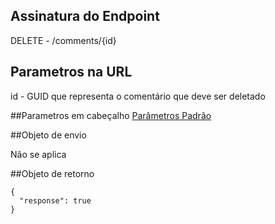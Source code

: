 ## Assinatura do Endpoint

DELETE - /comments/{id}

## Parametros na URL
id - GUID que representa o comentário que deve ser deletado

##Parametros em cabeçalho
[Parâmetros Padrão](/API-\(Endpoints\)/Parâmetros-Padrão)

##Objeto de envio

Não se aplica


##Objeto de retorno

```
{
  "response": true
}
```
